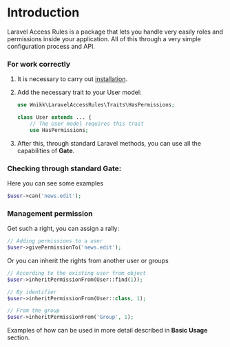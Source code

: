 # Introduction

Laravel Access Rules is a package that lets you handle very easily roles and permissions inside your application. All of this through a very simple configuration process and API.

### For work correctly

1. It is necessary to carry out [installation](https://github.com/wnikk/laravel-access-rules/blob/main/docs/installation.md).

2. Add the necessary trait to your User model:

    ```php
    use Wnikk\LaravelAccessRules\Traits\HasPermissions;
    
    class User extends ... {
        // The User model requires this trait
        use HasPermissions;
    ```

3. After this, through standard Laravel methods, you can use all the capabilities of **Gate**.

###  Checking through standard **Gate**:
Here you can see some examples
```php
$user->can('news.edit');
```

### Management permission

Get such a right, you can assign a rally:

```php
// Adding permissions to a user
$user->givePermissionTo('news.edit');
```

Or you can inherit the rights from another user or groups

```php
// According to the existing user from object
$user->inheritPermissionFrom(User::find(1));

// By identifier
$user->inheritPermissionFrom(User::class, 1);

// From the group
$user->inheritPermissionFrom('Group', 1);
```


Examples of how can be used in more detail described in **Basic Usage** section.

